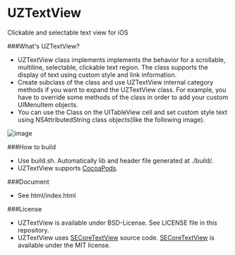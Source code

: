UZTextView
==========
Clickable and selectable text view for iOS

###What's UZTextView?
- UZTextView class implements implements the behavior for a scrollable, multiline, selectable, clickable text region. 
 The class supports the display of text using custom style and link information.
- Create subclass of the class and use UZTextView internal category methods if you want to expand the UZTextView class. For example, you have to override some methods of the class in order to add your custom UIMenuItem objects.
- You can use the Class on the UITableView cell and set custom style text using NSAttributedString class objects(like the following image).

![image](https://raw.github.com/sonsongithub/UZTextView/master/screenshot/UZTextView.gif)

###How to build
- Use build.sh. Automatically lib and header file generated at ./build/.
- UZTextView supports [CocoaPods](http://cocoapods.org/).

###Document
- See html/index.html

###License
- UZTextView is available under BSD-License. See LICENSE file in this repository.
- UZTextView uses [SECoreTextView](https://github.com/kishikawakatsumi/SECoreTextView) source code. [SECoreTextView](https://github.com/kishikawakatsumi/SECoreTextView) is available under the MIT license.	